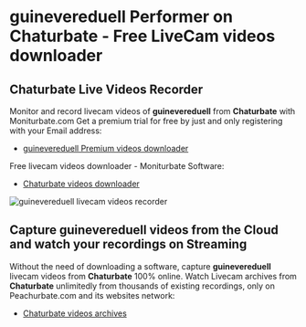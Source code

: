 # guinevereduell Performer on Chaturbate - Free LiveCam videos downloader

## Chaturbate Live Videos Recorder

Monitor and record livecam videos of **guinevereduell** from **Chaturbate** with Moniturbate.com
Get a premium trial for free by just and only registering with your Email address:
* [guinevereduell Premium videos downloader](https://moniturbate.com/request-demo-licence-key.html)

Free livecam videos downloader - Moniturbate Software:
* [Chaturbate videos downloader](https://moniturbate.com/moniturbate-download-software.html)

![guinevereduell livecam videos recorder](https://peachurnet.com/templates/moniturbate-software.png)


## Capture guinevereduell videos from the Cloud and watch your recordings on Streaming

Without the need of downloading a software, capture **guinevereduell** livecam videos from **Chaturbate** 100% online.
Watch Livecam archives from **Chaturbate** unlimitedly from thousands of existing recordings, only on Peachurbate.com and its websites network:
* [Chaturbate videos archives](https://peachurnet.com/)